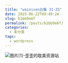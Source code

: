 ```yaml
---
title: "weinisen合集 31-35"
date: 2025-06-22T09:49:24
slug: b1bb9e6f
permalink: /posts/b1bb9e6f/
categories:
  - 未分类
tags:
  - wordpress
---
```


![图片[1]-歪歪的耽美资源站](/images/wp/b1bb9e6f-69d7b738.jpg)
